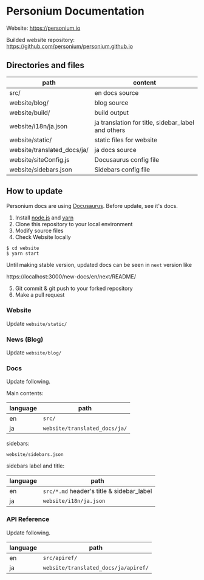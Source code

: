 # Personium Documentation

Website: https://personium.io

Builded website repository: https://github.com/personium/personium.github.io

## Directories and files

|path|content|
|----|-------|
|src/|en docs source|
|website/blog/|blog source|
|website/build/|build output|
|website/i18n/ja.json|ja translation for title, sidebar_label and others|
|website/static/|static files for website|
|website/translated_docs/ja/|ja docs source|
|website/siteConfig.js|Docusaurus config file|
|website/sidebars.json|Sidebars config file|

## How to update

Personium docs are using [Docusaurus](https://docusaurus.io/en/). Before update, see it's docs.

1. Install [node.js](https://nodejs.org/) and [yarn](https://yarnpkg.com/)
2. Clone this repository to your local environment
3. Modify source files
4. Check Website locally

```shell
$ cd website
$ yarn start
```

Until making stable version, updated docs can be seen in `next` version like

https://localhost:3000/new-docs/en/next/README/

5. Git commit & git push to your forked repository
6. Make a pull request

### Website

Update `website/static/`

### News (Blog)

Update `website/blog/`

### Docs

Update following.

Main contents:

|language|path|
|--------|----|
|en|`src/`|
|ja|`website/translated_docs/ja/`|

sidebars:

`website/sidebars.json`

sidebars label and title:

|language|path|
|--------|----|
|en|`src/*.md` header's title & sidebar_label|
|ja|`website/i18n/ja.json`|

### API Reference

Update following.

|language|path|
|--------|----|
|en|`src/apiref/`|
|ja|`website/translated_docs/ja/apiref/`|
